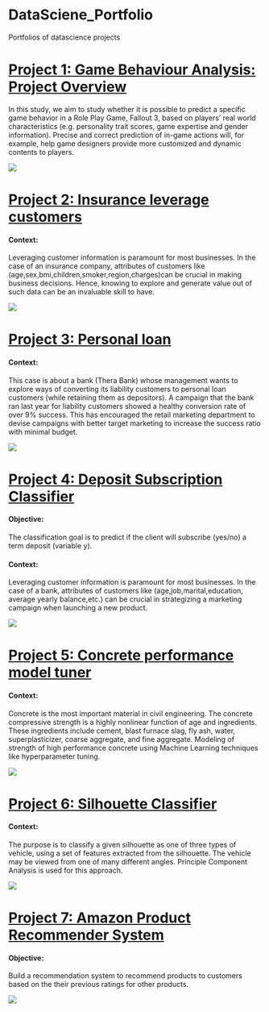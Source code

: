 # DataSciene_Portfolio
Portfolios of datascience projects

# [Project 1: Game Behaviour Analysis: Project Overview](https://github.com/mvneema/Game_Behaviour_Analysis)
In this study, we aim to study whether it is possible to predict a specific game behavior in a Role Play Game, Fallout 3, based on players’ real world characteristics (e.g. personality trait scores, game expertise and gender information). Precise and correct prediction of in-game actions will, for example, help game designers provide more customized and dynamic contents to players.

![](/Images/Game_behaviour_Analysis.PNG)

# [Project 2: Insurance leverage customers](https://github.com/mvneema/Insurance-leverage-customers)
#### Context: 
Leveraging customer information is paramount for most businesses. In the case of an insurance company, attributes of customers like (age,sex,bmi,children,smoker,region,charges)can be crucial in making business decisions. Hence, knowing to explore and generate value out of such data can be an invaluable skill to have.

![](/Images/Insurance_leverage.png)

# [Project 3: Personal loan](https://github.com/mvneema/Personal-loan-banking)
#### Context: 
This case is about a bank (Thera Bank) whose management wants to explore ways of converting its liability customers to personal loan customers (while retaining them as depositors). A campaign that the bank ran last year for liability customers showed a healthy conversion rate of over 9% success. This has encouraged the retail marketing department to devise campaigns with better target marketing to increase the success ratio with minimal budget.

![](/Images/personal_loan.png)

# [Project 4: Deposit Subscription Classifier](https://github.com/mvneema/Ensemble-Techniques)
#### Objective:
The classification goal is to predict if the client will subscribe (yes/no) a term deposit (variable y).

#### Context:
Leveraging customer information is paramount for most businesses. In the case of a bank, attributes of customers like (age,job,marital,education, average yearly balance,etc.) can be crucial in strategizing a marketing campaign when launching a new product.

![](/Images/Ensemble_Techniques.png)

# [Project 5: Concrete performance model tuner](https://github.com/mvneema/Feature-Enginering-Model-Tuning)
#### Context:
Concrete is the most important material in civil engineering. The concrete compressive strength is a highly nonlinear function of age and ingredients. These ingredients include cement, blast furnace slag, fly ash, water, superplasticizer, coarse aggregate, and fine aggregate. 
Modeling of strength of high performance concrete using Machine Learning techniques like hyperparameter tuning.

![](/Images/fmst.png)

# [Project 6: Silhouette Classifier](https://github.com/mvneema/Principal-compenent-analysis)
#### Context:
The purpose is to classify a given silhouette as one of three types of vehicle, using a set of features extracted from the silhouette. The vehicle may be viewed from one of many different angles. Principle Component Analysis is used for this approach.

![](/Images/PCA.png)

# [Project 7: Amazon Product Recommender System](https://github.com/mvneema/Amazon-Product-recommender-system)
#### Objective:  
Build a recommendation system to recommend products to  customers based on the their previous ratings for other  products. 

![](/Images/recommendation.png)

